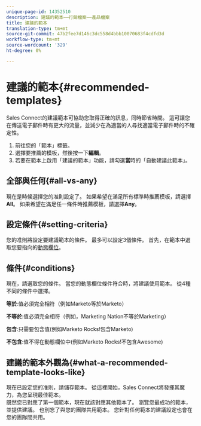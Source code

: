 ```yaml
---
unique-page-id: 14352510
description: 建議的範本——行銷檔案——產品檔案
title: 建議的範本
translation-type: tm+mt
source-git-commit: 47b2fee7d146c3dc558d4bbb10070683f4cdfd3d
workflow-type: tm+mt
source-wordcount: '329'
ht-degree: 0%

---
```



# 建議的範本{#recommended-templates}

Sales Connect的建議範本可協助您取得正確的訊息，同時節省時間。 這可讓您在傳送電子郵件時有更大的流量，並減少在為適當的人尋找適當電子郵件時的不確定性。

1. 前往您的「範本」標籤。
1. 選擇要推薦的模板，然後按一下&#x200B;**編輯**。
1. 若要在範本上啟用「建議的範本」功能，請勾選&#x200B;**當**&#x200B;時的「自動建議此範本」。

## 全部與任何{#all-vs-any}

現在是時候選擇您的准則設定了。 如果希望在滿足所有標準時推薦模板，請選擇&#x200B;**All**。 如果希望在滿足任一條件時推薦模板，請選擇&#x200B;**Any**。

## 設定條件{#setting-criteria}

您的准則將設定要建議範本的條件。 最多可以設定3個條件。 首先，在範本中選取您要指向的[動態欄位](https://nation.marketo.com/hc/en-us/articles/203348440-What-Are-Dynamic-Fields-)。

## 條件{#conditions}

現在，請選取您的條件。 當您的動態欄位條件符合時，將建議使用範本。 從4種不同的條件中選擇。

**等於**:值必須完全相符（例如Marketo等於Marketo）

**不等於**:值必須完全相符（例如，Marketing Nation不等於Marketing）

**包含**:只需要包含值(例如Marketo Rocks!包含Marketo)

**不包含**:值不得在動態欄位中(例如Marketo Rocks!不包含Awesome)

## 建議的範本外觀為{#what-a-recommended-template-looks-like}

現在已設定您的准則，請儲存範本。 從這裡開始，Sales Connect將發揮其魔力，為您呈現最佳範本。\
既然您已對應了第一個範本，現在就該對應其他範本了。 瀏覽您最成功的範本，並提供建議。 也別忘了與您的團隊共用範本。 您針對任何範本的建議設定也會在您的團隊間共用。

